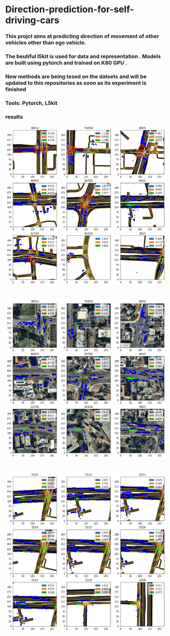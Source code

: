 # Direction-prediction-for-self-driving-cars
### This projct aims at predicting direction of movement of other vehicles other than ego vehicle. 
### The beutiful l5kit is used for data and representation . Models are built using pytorch and trained on K80 GPU .
### New methods are being tesed on the datsets and will be updated to this repositories as soon as its experiment is finished
### Tools: Pytorch, L5kit
### results
![](I_01.png)
#
#
![](I_02.png)
#
#
![](I_03.png)

